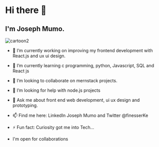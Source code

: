<h1>Hi there 👋</h1>
 
<h2>I'm Joseph Mumo.</h2>
 
![cartoon2](https://user-images.githubusercontent.com/51504499/195087984-f8620dff-675e-4519-b288-9a872abe924e.png)

- 🔭 I’m currently working on improving my frontend development with React.js and ux ui design.

- 🌱 I’m currently learning c programming, python, Javascript, SQL and React js
 
- 👯 I’m looking to collaborate on mernstack projects.

- 🤔 I’m looking for help with node.js projects

- 💬 Ask me about front end web development, ui ux design and prototyping.

- 📫 Find me here: LinkedIn Joseph Mumo and Twitter @finesserKe

- ⚡ Fun fact: Curiosity got me into Tech...
-    I'm open for collaborations
